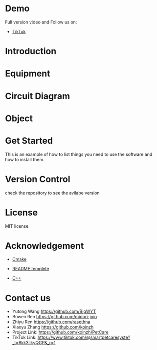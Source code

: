 <!--[![4-Contributor](https://img.shields.io/badge/Contributors%20-4-brightgreen.svg?style=flat-square)](https://github.com/Shujing106/realtimeEmbedded/graphs/contributors)     [![License](https://img.shields.io/badge/License%20-MIT-red.svg?style=flat-square)](https://github.com/Shujing106/realtimeEmbedded/blob/main/LICENSE) [![Stars](https://img.shields.io/badge/Stars%20-2-yellow.svg?style=flat-square)](https://github.com/Shujing106/realtimeEmbedded/blob/main/LICENSE) [![Fork](https://img.shields.io/badge/Fork%20-1-blue.svg?style=flat-square)](https://github.com/Shujing106/realtimeEmbedded/blob/main/LICENSE) 
-->

# Demo
<!--[image](https://github.com/Shujing106/realtimeEmbedded/blob/bc505a64a9148ac952772ca07c4a7179f093678b/video/autoPetFeeder.gif)-->

Full version video and Follow us on: 
* [TikTok](https://www.tiktok.com/@smartpetcaresyste?_t=8kk3llkyQGP&_r=1)

# Introduction
<!--We are one group students at the University of Glasgow. This project is the course design of our real-time embedded system. In this course, we are the team 21. We find that when pets-owners leave home for a long time, feeding pets is a big problem. So we decide to make one automatic pet feeder to help that people to feed their pets when they are busy. Basically, using raspberry PI to make an automatic feeder, real-time monitoring of pet movement and food weight. Realize intelligent feeding, protect the health of pets. -->

<!--![image](https://github.com/Shujing106/realtimeEmbedded/blob/fe9dbf94ca11b8fd0e8629ee8bc73eff777eb14c/image/Demo2.jpg)-->

# Equipment
<!--
* Raspberry Pi 3B+ 
* Ultrasonic sensor (HC-SR04)
* Weight sensor (HX711)
* Step motor (28BYJ-48)
* Paperboard  
* Large plastic bottle
* Bowl
-->

# Circuit Diagram
<!--![image](https://github.com/Shujing106/realtimeEmbedded/blob/947e1cb685058c497032255ce45a63e7fd66b8ab/image/circuit%20diagram.JPG)-->

# Object
<!--
* Ultrasonic sensors detect the distance from the pet, and the feeder starts working when the pet approaches.
* The weight sensor detects the weight of the food in the bowl. When the weight of food < 10g, starts the motor to make the baffle turn to replenish food. When the weight of food > 50g, the motor rotates backward.

* Limiting conditions:  
   1.There will be a 4h cooldown time after feeding is first turned on.  
   2.The machine can only add the food for three times within 24 hours.
-->

# Get Started
This is an example of how to list things you need to use the software and how to install them.
<!--
* Git
  ```sh
  sudo apt-get update && upgrade
  ```  
  ```
  sudo apt-get install git-core
  ```
   
* Cmake
  ```sh
  sudo apt-get install cmake 
  ```

* wiringPi
  ```sh
  git clone https://github.com/WiringPi/WiringPi
  ```
  ```
  cd WiringPi
  ```
  ```
  sudo ./build
  ```
  
* Clone the project
  ```sh
  git clone https://github.com/Shujing106/AutoPetFeeder.git
  ```
* Navigate to the project folder
  ```sh
  cd AutoPetFeeder/codes/src
  ```
  ```
  mkdir build
  ```
  ```
  cd build
  ```
 
* Link the required files and libraries using CMake
  ```sh
  cmake ..
  ```
 
* Build the CMake project
  ```sh
  make
  ```

* Run application
  ```sh
  ./AutoPetFeeder
  ```
 -->
# Version Control
check the repository to see the avilabe version

# License
MIT license

# Acknowledgement
* [Cmake](https://cmake.org/cmake/help/latest/guide/tutorial/index.html#a-basic-starting-point-step-1)

* [README templete](https://github.com/othneildrew/Best-README-Template)

<!--* [Thread](https://github.com/berndporr/cppThread/blob/master/CppThread.h)-->

* [C++](https://www.learncpp.com/)

# Contact us 
* Yutong Wang https://github.com/BigWYT
* Bowen Ren https://github.com/midori-jojo
* Zhiyu Ren https://github.com/rasethna
* Xiaoyu Zhang https://github.com/koinzh
* Project Link: https://github.com/koinzh/PetCare
* TikTok Link: https://www.tiktok.com/@smartpetcaresyste?_t=8kk3llkyQGP&_r=1

